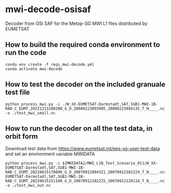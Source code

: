 # mwi-decode-osisaf
Decoder from OSI SAF for the Metop-SG MWI L1 files distributed by EUMETSAT

## How to build the required conda environment to run the code
```
conda env create -f reqs_mwi-decode.yml
conda activate mwi-decode
```

## How to test the decoder on the included granuale test file
```
python process_mwi.py -i ./W_XX-EUMETSAT-Darmstadt,SAT,SGB1-MWI-1B-RAD_C_EUMT_20221213180200_G_D_20080223093905_20080223094135_T_N____.nc -o ./test_mwi_small.nc
```

## How to run the decoder on all the test data, in orbit form
Download test data from https://www.eumetsat.int/eps-sg-user-test-data and set an environment variable MWIDATA
```
python process_mwi.py -i ${MWIDATA}/MWI_L1B_Test_Scenario_011/W_XX-EUMETSAT-Darmstadt,SAT,SGB1-MWI-1B-RAD_C_EUMT_20220615170800_G_D_20070912084321_20070912102224_T_N____.nc+${MWIDATA}/MWI_L1B_Test_Scenario_012/W_XX-EUMETSAT-Darmstadt,SAT,SGB1-MWI-1B-RAD_C_EUMT_20220615151100_G_D_20070912102225_20070912120114_T_N____.nc -o ./test_mwi_out.nc
```
